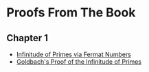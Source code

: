 
# Proofs From The Book 

## Chapter 1
* [Infinitude of Primes via Fermat Numbers](https://www.cut-the-knot.org/proofs/FermatPrimes.shtml)
* [Goldbach's Proof of the Infinitude of Primes](https://primes.utm.edu/notes/proofs/infinite/goldbach.html)
